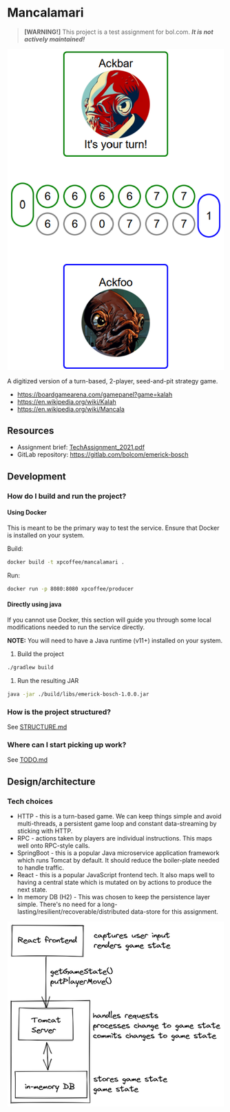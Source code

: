 # Mancalamari

> **[WARNING!]** This project is a test assignment for bol.com. **_It is not actively maintained!_**

![screenshot](./screenshot.png)
 
A digitized version of a turn-based, 2-player, seed-and-pit strategy game.

- https://boardgamearena.com/gamepanel?game=kalah
- https://en.wikipedia.org/wiki/Kalah
- https://en.wikipedia.org/wiki/Mancala

## Resources

 - Assignment brief: [TechAssignment_2021.pdf](./TechAssignment_2021.pdf)
 - GitLab repository: https://gitlab.com/bolcom/emerick-bosch

## Development

### How do I build and run the project?

#### Using Docker

This is meant to be the primary way to test the service. Ensure that Docker is installed on your system.

Build:

```sh
docker build -t xpcoffee/mancalamari . 
```

Run:

```sh
docker run -p 8080:8080 xpcoffee/producer
```

#### Directly using java

If you cannot use Docker, this section will guide you through some local modifications needed to run the service directly.

**NOTE:** You will need to have a Java runtime (v11+) installed on your system.

1. Build the project
```sh
./gradlew build
```
1. Run the resulting JAR
```sh
java -jar ./build/libs/emerick-bosch-1.0.0.jar
```

### How is the project structured?

See [STRUCTURE.md](./STRUCTURE.md)

### Where can I start picking up work?

See [TODO.md](./TODO.md)

## Design/architecture

### Tech choices

- HTTP - this is a turn-based game. We can keep things simple and avoid multi-threads, a persistent game loop and constant data-streaming by sticking with HTTP.
- RPC - actions taken by players are individual instructions. This maps well onto RPC-style calls.
- SpringBoot - this is a popular Java microservice application framework which runs Tomcat by default. It should reduce the boiler-plate needed to handle traffic.
- React - this is a popular JavaScript frontend tech. It also maps well to having a central state which is mutated on by actions to produce the next state.
- In memory DB (H2) - This was chosen to keep the persistence layer simple. There's no need for a long-lasting/resilient/recoverable/distributed data-store for this assignment.

![](./architecture.png)
